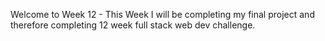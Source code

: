 Welcome to Week 12 - This Week I will be completing my final project and therefore completing 12 week full stack web dev challenge.